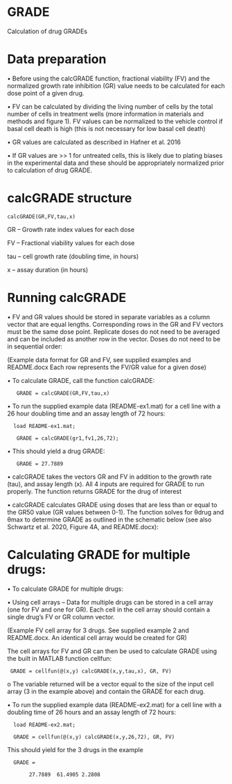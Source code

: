 # GRADE
Calculation of drug GRADEs

# Data preparation

•	Before using the calcGRADE function, fractional viability (FV) and the normalized growth rate inhibition (GR) value needs to be calculated for each dose point of a given drug. 

•	FV can be calculated by dividing the living number of cells by the total number of cells in treatment wells (more   information in materials and methods and figure 1).  FV values can be normalized to the vehicle control if basal cell death is high (this is not necessary for low basal cell death)

•	GR values are calculated as described in Hafner et al. 2016 

•	If GR values are >> 1 for untreated cells, this is likely due to plating biases in the experimental data and these should be appropriately normalized prior to calculation of drug GRADE.

# calcGRADE structure

    calcGRADE(GR,FV,tau,x)

GR – Growth rate index values for each dose

FV – Fractional viability values for each dose

tau – cell growth rate (doubling time, in hours)

x – assay duration (in hours)

# Running calcGRADE

•	FV and GR values should be stored in separate variables as a column vector that are equal lengths.  Corresponding rows in the GR and FV vectors must be the same dose point.  Replicate doses do not need to be averaged and can be included as another row in the vector.  Doses do not need to be in sequential order:
 
(Example data format for GR and FV, see supplied examples and README.docx  Each row represents the FV/GR value for a given dose)

•	To calculate GRADE, call the function calcGRADE:
        
       GRADE = calcGRADE(GR,FV,tau,x)

•	To run the supplied example data (README-ex1.mat) for a cell line with a 26 hour doubling time and an assay length of 72 hours:

      load README-ex1.mat;

       GRADE = calcGRADE(gr1,fv1,26,72);

•	This should yield a drug GRADE:

       GRADE = 27.7889

•	calcGRADE takes the vectors GR and FV in addition to the growth rate (tau), and assay length (x). All 4 inputs are required for GRADE to run properly. The function returns GRADE for the drug of interest

•	calcGRADE calculates GRADE using doses that are less than or equal to the GR50 value (GR values between 0-1).  The function solves for θdrug and θmax to determine GRADE as outlined in the schematic below (see also Schwartz et al. 2020, Figure 4A, and README.docx):
 
# Calculating GRADE for multiple drugs:

•	To calculate GRADE for multiple drugs:

•	Using cell arrays – Data for multiple drugs can be stored in a cell array (one for FV and one for GR).  Each cell in the cell array should contain a single drug’s FV or GR column vector.
 
(Example FV cell array for 3 drugs. See supplied example 2 and README.docx. An identical cell array would be created for GR)

The cell arrays for FV and GR can then be used to calculate GRADE using the built in MATLAB function cellfun:

     GRADE = cellfun(@(x,y) calcGRADE(x,y,tau,x), GR, FV)

o	The variable returned will be a vector equal to the size of the input cell array (3 in the example above) and contain the GRADE for each drug.  

•	To run the supplied example data (README-ex2.mat) for a cell line with a doubling time of 26 hours and an assay length of 72 hours:

      load README-ex2.mat;

      GRADE = cellfun(@(x,y) calcGRADE(x,y,26,72), GR, FV)

This should yield for the 3 drugs in the example

      GRADE = 

           27.7889	61.4905	2.2808

